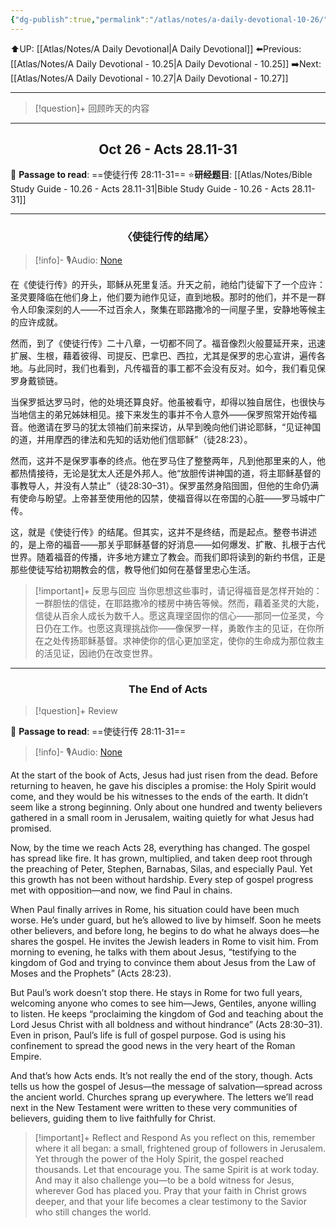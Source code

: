 ```yaml
---
{"dg-publish":true,"permalink":"/atlas/notes/a-daily-devotional-10-26/"}
---
```


 ⬆️UP: [[Atlas/Notes/A Daily Devotional\|A Daily Devotional]]
⬅️Previous: [[Atlas/Notes/A Daily Devotional - 10.25\|A Daily Devotional - 10.25]]
➡️Next: [[Atlas/Notes/A Daily Devotional - 10.27\|A Daily Devotional - 10.27]]

---

> [!question]+ 回顾昨天的内容
> 

---
## <center>Oct 26 - Acts 28.11-31</center>

📖 **Passage to read**: ==使徒行传 28:11-31==
⭐**研经题目**: [[Atlas/Notes/Bible Study Guide - 10.26 - Acts 28.11-31\|Bible Study Guide - 10.26 - Acts 28.11-31]]

---
### <center>〈使徒行传的结尾〉</center>

> [!info]- 🎙️Audio: [None]()


在《使徒行传》的开头，耶稣从死里复活。升天之前，祂给门徒留下了一个应许：圣灵要降临在他们身上，他们要为祂作见证，直到地极。那时的他们，并不是一群令人印象深刻的人——不过百余人，聚集在耶路撒冷的一间屋子里，安静地等候主的应许成就。

然而，到了《使徒行传》二十八章，一切都不同了。福音像烈火般蔓延开来，迅速扩展、生根，藉着彼得、司提反、巴拿巴、西拉，尤其是保罗的忠心宣讲，遍传各地。与此同时，我们也看到，凡传福音的事工都不会没有反对。如今，我们看见保罗身戴锁链。

当保罗抵达罗马时，他的处境还算良好。他虽被看守，却得以独自居住，也很快与当地信主的弟兄姊妹相见。接下来发生的事并不令人意外——保罗照常开始传福音。他邀请在罗马的犹太领袖们前来探访，从早到晚向他们讲论耶稣，“见证神国的道，并用摩西的律法和先知的话劝他们信耶稣”（徒28:23）。

然而，这并不是保罗事奉的终点。他在罗马住了整整两年，凡到他那里来的人，他都热情接待，无论是犹太人还是外邦人。他“放胆传讲神国的道，将主耶稣基督的事教导人，并没有人禁止”（徒28:30–31）。保罗虽然身陷囹圄，但他的生命仍满有使命与盼望。上帝甚至使用他的囚禁，使福音得以在帝国的心脏——罗马城中广传。

这，就是《使徒行传》的结尾。但其实，这并不是终结，而是起点。整卷书讲述的，是上帝的福音——那关乎耶稣基督的好消息——如何爆发、扩散、扎根于古代世界。随着福音的传播，许多地方建立了教会。而我们即将读到的新约书信，正是那些使徒写给初期教会的信，教导他们如何在基督里忠心生活。

> [!important]+ 反思与回应
当你思想这些事时，请记得福音是怎样开始的：一群胆怯的信徒，在耶路撒冷的楼房中祷告等候。然而，藉着圣灵的大能，信徒从百余人成长为数千人。愿这真理坚固你的信心——那同一位圣灵，今日仍在工作。也愿这真理挑战你——像保罗一样，勇敢作主的见证，在你所在之处传扬耶稣基督。求神使你的信心更加坚定，使你的生命成为那位救主的活见证，因祂仍在改变世界。  


---
### <center>The End of Acts</center>

> [!question]+ Review
> 


📖 **Passage to read**: ==使徒行传 28:11-31==

> [!info]- 🎙️Audio: [None]()  

At the start of the book of Acts, Jesus had just risen from the dead. Before returning to heaven, he gave his disciples a promise: the Holy Spirit would come, and they would be his witnesses to the ends of the earth. It didn’t seem like a strong beginning. Only about one hundred and twenty believers gathered in a small room in Jerusalem, waiting quietly for what Jesus had promised.

Now, by the time we reach Acts 28, everything has changed. The gospel has spread like fire. It has grown, multiplied, and taken deep root through the preaching of Peter, Stephen, Barnabas, Silas, and especially Paul. Yet this growth has not been without hardship. Every step of gospel progress met with opposition—and now, we find Paul in chains.

When Paul finally arrives in Rome, his situation could have been much worse. He’s under guard, but he’s allowed to live by himself. Soon he meets other believers, and before long, he begins to do what he always does—he shares the gospel. He invites the Jewish leaders in Rome to visit him. From morning to evening, he talks with them about Jesus, “testifying to the kingdom of God and trying to convince them about Jesus from the Law of Moses and the Prophets” (Acts 28:23).

But Paul’s work doesn’t stop there. He stays in Rome for two full years, welcoming anyone who comes to see him—Jews, Gentiles, anyone willing to listen. He keeps “proclaiming the kingdom of God and teaching about the Lord Jesus Christ with all boldness and without hindrance” (Acts 28:30–31). Even in prison, Paul’s life is full of gospel purpose. God is using his confinement to spread the good news in the very heart of the Roman Empire.

And that’s how Acts ends. It’s not really the end of the story, though. Acts tells us how the gospel of Jesus—the message of salvation—spread across the ancient world. Churches sprang up everywhere. The letters we’ll read next in the New Testament were written to these very communities of believers, guiding them to live faithfully for Christ.

> [!important]+ Reflect and Respond
As you reflect on this, remember where it all began: a small, frightened group of followers in Jerusalem. Yet through the power of the Holy Spirit, the gospel reached thousands. Let that encourage you. The same Spirit is at work today. And may it also challenge you—to be a bold witness for Jesus, wherever God has placed you. Pray that your faith in Christ grows deeper, and that your life becomes a clear testimony to the Savior who still changes the world.

